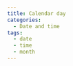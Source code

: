 ```yaml
---
title: Calendar day
categories:
  - Date and time
tags:
  - date
  - time
  - month
---
```

